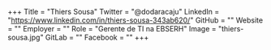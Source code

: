 +++
Title = "Thiers Sousa"
Twitter = "@dodaracaju"
LinkedIn = "https://www.linkedin.com/in/thiers-sousa-343ab620/"
GitHub = ""
Website = ""
Employer = ""
Role = "Gerente de TI na EBSERH"
Image = "thiers-sousa.jpg"
GitLab = ""
Facebook = ""
+++
